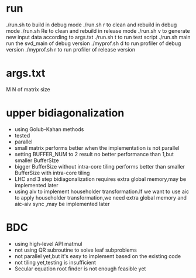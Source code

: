 # run
./run.sh to build in debug mode
./run.sh r to clean and rebuild in debug mode
./run.sh Re to clean and rebuild in release mode
./run.sh v to generate new input data according to args.txt
./run.sh t to run test script
./run.sh main run the svd_main of debug version
./myprof.sh d to run profiler of debug version
./myprof.sh r to run profiler of release version

# args.txt
M N
of matrix size

# upper bidiagonalization
- using Golub-Kahan methods
- tested
- parallel
- small matrix performs better when the implementation is not parallel
- setting BUFFER_NUM to 2 result no better performance than 1,but smaller BufferSIze
- bigger BufferSize without intra-core tiling performs better than smaller BufferSize with intra-core tiling
- LHC and 3 step bidiagonalization requires extra global memory,may be implemented later
- using aiv to implement householder transformation.If we want to use aic to apply householder transformation,we need extra global memory and aic-aiv sync ,may be implemented later

# BDC
- using high-level API matmul 
- not using QR subroutine to solve leaf subproblems
- not parallel yet,but it's easy to implement based on the existing code
- not tiling yet,testing is insufficient
- Secular equation root finder is not enough feasible yet


